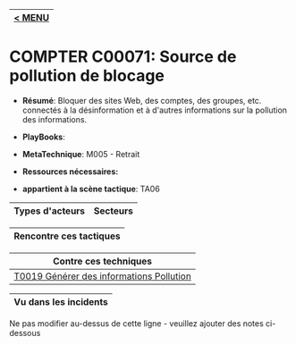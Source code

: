 |[< MENU](../README.md)|
|---|
# COMPTER C00071: Source de pollution de blocage

* **Résumé**: Bloquer des sites Web, des comptes, des groupes, etc. connectés à la désinformation et à d'autres informations sur la pollution des informations.

* **PlayBooks**:

* **MetaTechnique**: M005 - Retrait

* **Ressources nécessaires:**

* **appartient à la scène tactique**: TA06


|Types d'acteurs |Secteurs |
|----------- |------- |



|Rencontre ces tactiques |
|---------------------- |



|Contre ces techniques |
|------------------------- |
|[T0019 Générer des informations Pollution](../../generated_pages/techniques/T0019.md) |



|Vu dans les incidents |
|----------------- |


Ne pas modifier au-dessus de cette ligne - veuillez ajouter des notes ci-dessous